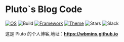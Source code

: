 # Pluto`s Blog Code

[![OS](https://img.shields.io/badge/system%20-Manjaro-00fff?&logo=manjaro)](https://manjaro.org/)
![Build](https://github.com/wbmins/Hugo/workflows/build/badge.svg)
[![Framework](https://img.shields.io/badge/framework%20-hugo-ff4088?&logo=hugo)](https://github.com/gohugoio/hugo)
[![Theme](https://img.shields.io/badge/theme%20-LeaveIt-cc00ff?&logo=greenkeeper)](https://github.com/wbmins/LeaveIt)
![Stars](https://img.shields.io/github/stars/wbmins/blog.svg)
![Slack](https://img.shields.io/badge/slack-996icu-green.svg?style=flat-square)

这是 Pluto 的个人博客,地址：**<https://wbmins.github.io>**
